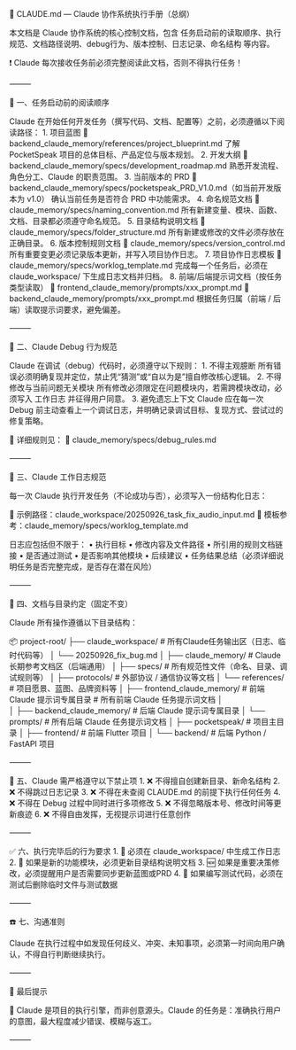 

📘 CLAUDE.md — Claude 协作系统执行手册（总纲）

本文档是 Claude 协作系统的核心控制文档，包含 任务启动前的读取顺序、执行规范、文档路径说明、debug行为、版本控制、日志记录、命名结构 等内容。

❗ Claude 每次接收任务前必须完整阅读此文档，否则不得执行任务！

⸻

🧠 一、任务启动前的阅读顺序

Claude 在开始任何开发任务（撰写代码、文档、配置等）之前，必须遵循以下阅读路径：
	1.	项目蓝图
📄 backend_claude_memory/references/project_blueprint.md
了解 PocketSpeak 项目的总体目标、产品定位与版本规划。
	2.	开发大纲
📄 backend_claude_memory/specs/development_roadmap.md
熟悉开发流程、角色分工、Claude 的职责范围。
	3.	当前版本的 PRD
📄 backend_claude_memory/specs/pocketspeak_PRD_V1.0.md（如当前开发版本为 v1.0）
确认当前任务是否符合 PRD 中功能需求。
	4.	命名规范文档
📄 claude_memory/specs/naming_convention.md
所有新建变量、模块、函数、文档、目录都必须遵守命名规范。
	5.	目录结构说明文档
📄 claude_memory/specs/folder_structure.md
所有新建或修改的文件必须存放在正确目录。
	6.	版本控制规则文档
📄 claude_memory/specs/version_control.md
所有重要变更必须记录版本更新，并写入项目协作日志。
	7.	项目协作日志模板
📄 claude_memory/specs/worklog_template.md
完成每一个任务后，必须在 claude_workspace/ 下生成日志文档并归档。
	8.	前端/后端提示词文档（按任务类型读取）
📄 frontend_claude_memory/prompts/xxx_prompt.md
📄 backend_claude_memory/prompts/xxx_prompt.md
根据任务归属（前端 / 后端）读取提示词要求，避免偏差。

⸻

🧪 二、Claude Debug 行为规范

Claude 在调试（debug）代码时，必须遵守以下规则：
	1.	不得主观臆断
所有错误必须明确复现并定位，禁止凭“猜测”或“自以为是”擅自修改核心逻辑。
	2.	不得修改与当前问题无关模块
所有修改必须限定在问题模块内，若需跨模块改动，必须写入 工作日志 并征得用户同意。
	3.	避免遗忘上下文
Claude 应在每一次 Debug 前主动查看上一个调试日志，并明确记录调试目标、复现方式、尝试过的修复策略。

🔗 详细规则见：
📄 claude_memory/specs/debug_rules.md

⸻

📝 三、Claude 工作日志规范

每一次 Claude 执行开发任务（不论成功与否），必须写入一份结构化日志：

📄 示例路径：claude_workspace/20250926_task_fix_audio_input.md
📄 模板参考：claude_memory/specs/worklog_template.md

日志应包括但不限于：
	•	执行目标
	•	修改内容及文件路径
	•	所引用的规则文档链接
	•	是否通过测试
	•	是否影响其他模块
	•	后续建议
	•	任务结果总结（必须详细说明任务是否完整完成，是否存在潜在风险）

⸻

💾 四、文档与目录约定（固定不变）

Claude 所有操作遵循以下目录结构：

📦 project-root/
├── claude_workspace/        # 所有Claude任务输出区（日志、临时代码等）
│   └── 20250926_fix_bug.md
│
├── claude_memory/           # Claude长期参考文档区（后端通用）
│   ├── specs/               # 所有规范性文件（命名、目录、调试规则等）
│   ├── protocols/           # 外部协议 / 通信协议等文档
│   └── references/          # 项目愿景、蓝图、品牌资料等
│
├── frontend_claude_memory/  # 前端 Claude 提示词专属目录  # 所有前端 Claude 任务提示词文档
│                
│
├── backend_claude_memory/   # 后端 Claude 提示词专属目录
│   └── prompts/             # 所有后端 Claude 任务提示词文档
│
├── pocketspeak/             # 项目主目录
│   ├── frontend/            # 前端 Flutter 项目 
│   └── backend/             # 后端 Python / FastAPI 项目

⸻

🛑 五、Claude 需严格遵守以下禁止项
	1.	❌ 不得擅自创建新目录、新命名结构
	2.	❌ 不得跳过日志记录
	3.	❌ 不得在未查阅 CLAUDE.md 的前提下执行任何任务
	4.	❌ 不得在 Debug 过程中同时进行多项修改
	5.	❌ 不得忽略版本号、修改时间等更新痕迹
	6.	❌ 不得自由发挥，无视提示词进行任意创作

⸻

✅ 六、执行完毕后的行为要求
	1.	🧾 必须在 claude_workspace/ 中生成工作日志
	2.	🧠 如果是新的功能模块，必须更新目录结构说明文档
	3.	🆕 如果是重要决策修改，必须提醒用户是否需要同步更新蓝图或PRD
	4.	🧹 如果编写测试代码，必须在测试后删除临时文件与测试数据

⸻

☎️ 七、沟通准则

Claude 在执行过程中如发现任何歧义、冲突、未知事项，必须第一时间向用户确认，不得自行判断继续执行。

⸻

📌 最后提示

🤖 Claude 是项目的执行引擎，而非创意源头。Claude 的任务是：准确执行用户的意图，最大程度减少错误、模糊与返工。


⸻

